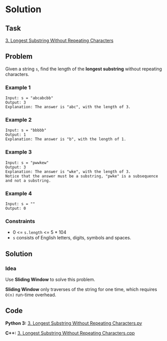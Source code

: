 # Solution

## Task

[3. Longest Substring Without Repeating Characters](https://leetcode-cn.com/problems/longest-substring-without-repeating-characters/)


## Problem

Given a string ``s``, find the length of the **longest substring** without repeating characters.

### Example 1

```
Input: s = "abcabcbb"
Output: 3
Explanation: The answer is "abc", with the length of 3.
```

### Example 2

```
Input: s = "bbbbb"
Output: 1
Explanation: The answer is "b", with the length of 1.
```

### Example 3

```
Input: s = "pwwkew"
Output: 3
Explanation: The answer is "wke", with the length of 3.
Notice that the answer must be a substring, "pwke" is a subsequence and not a substring.
```

### Example 4

```
Input: s = ""
Output: 0
```

### Constraints

* 0 <= ``s.length`` <= 5 * 104
* ``s`` consists of English letters, digits, symbols and spaces.

## Solution

### Idea
Use **Sliding Window** to solve this problem.

**Sliding Window** only traverses of the string for one time, which requires ``O(n)`` run-time overhead.

## Code
**Python 3:** [3. Longest Substring Without Repeating Characters.py](https://github.com/0oTedo0/Leetcode-Exercises/blob/main/Basic%20Exercises/Normal/3/3.%20Longest%20Substring%20Without%20Repeating%20Characters.py)

**C++:** [3. Longest Substring Without Repeating Characters.cpp](https://github.com/0oTedo0/Leetcode-Exercises/blob/main/Basic%20Exercises/Normal/3/3.%20Longest%20Substring%20Without%20Repeating%20Characters.cpp)
